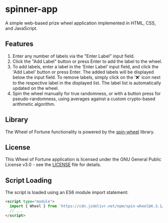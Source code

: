 # spinner-app

A simple web-based prize wheel application implemented in HTML, CSS, and JavaScript.

## Features

1. Enter any number of labels via the "Enter Label" input field.
2. Click the "Add Label" button or press Enter to add the label to the wheel.
3. To add labels, enter a label in the 'Enter Label' input field, and click the 'Add Label' button or press Enter. The added labels will be displayed below the input field. To remove labels, simply click on the '❌' icon next to the respective label in the displayed list. The label list is automatically updated on the wheel.
4. Spin the wheel manually for true randomness, or with a button press for pseudo-randomness, using averages against a custom crypto-based arithmetic algorithm.

## Library

The Wheel of Fortune functionality is powered by the [spin-wheel](https://github.com/CrazyTim/spin-wheel) library.

## License

This Wheel of Fortune application is licensed under the GNU General Public License v3.0 - see the [LICENSE](LICENSE) file for details.

## Script Loading

The script is loaded using an ES6 module import statement:

```html
<script type="module">
  import { Wheel } from 'https://cdn.jsdelivr.net/npm/spin-wheel@4.3.1/dist/spin-wheel-esm.js';
  // ...
</script>
